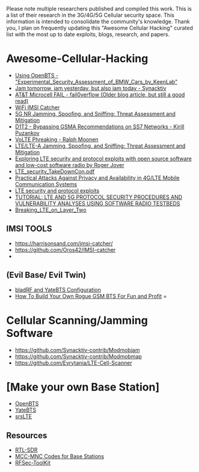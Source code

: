 Please note multiple researchers published and compiled this work. This is a list of their research in the 3G/4G/5G Cellular security space. This information is intended to consolidate the community's knowledge. Thank you, I plan on frequently updating this "Awesome Cellular Hacking" curated list with the most up to date exploits, blogs, research, and papers.

# Awesome-Cellular-Hacking 

* [Using OpenBTS - "Experimental_Security_Assessment_of_BMW_Cars_by_KeenLab"](https://keenlab.tencent.com/en/whitepapers/Experimental_Security_Assessment_of_BMW_Cars_by_KeenLab.pdf)
* [Jam tomorrow, jam yesterday, but also jam today - Synacktiv](https://www.synacktiv.com/ressources/sstic_rump_2018_modmobjam.pdf)
* [AT&T Microcell FAIL - fail0verflow (Older blog article, but still a good read)](https://fail0verflow.com/blog/2012/microcell-fail/)
* [WiFi IMSI Catcher ](https://www.blackhat.com/docs/eu-16/materials/eu-16-OHanlon-WiFi-IMSI-Catcher.pdf)
* [5G NR Jamming, Spoofing, and Sniffing:
Threat Assessment and Mitigation](https://github.com/W00t3k/Awesome-Cellular-Hacking/blob/master/5gjam.pdf)
* [D1T2 - Bypassing GSMA Recommendations on SS7 Networks - Kirill Puzankov](https://github.com/W00t3k/Awesome-Cellular-Hacking/blob/master/D1T2%20-%20Bypassing%20GSMA%20Recommendations%20on%20SS7%20Networks%20-%20Kirill%20Puzankov.pdf)
* [VoLTE Phreaking - Ralph Moonen](https://github.com/W00t3k/Awesome-Cellular-Hacking/blob/master/HAXPO%20D1%20-%20VoLTE%20Phreaking%20-%20Ralph%20Moonen.pdf)
* [LTE/LTE-A Jamming, Spoofing, and Sniffing:
Threat Assessment and Mitigation](https://github.com/W00t3k/Awesome-cellular-Hacking/blob/master/LTE_Jamming_Magazine_Paper_final.pdf)
* [Exploring LTE security and protocol exploits with open source software and low-cost software radio by Roger Jover](https://github.com/W00t3k/Awesome-Cellular-Hacking/blob/master/LTE_open_source_HackerHalted.pdf)
* [LTE_security_TakeDownCon.pdf](https://github.com/W00t3k/Awesome-Cellular-Hacking/blob/master/LTE_security_TakeDownCon.pdf)
* [Practical Attacks Against Privacy and Availability in
4G/LTE Mobile Communication Systems](https://github.com/W00t3k/Awesome-Cellular-Hacking/blob/master/Prac-4G-Attacks.pdf)
* [LTE security and protocol exploits](https://github.com/W00t3k/Awesome-Cellular-Hacking/blob/master/ShmooCon_talk_final_01162016.pdf)
* [TUTORIAL:
LTE AND 5G PROTOCOL SECURITY PROCEDURES AND
VULNERABILITY ANALYSES USING SOFTWARE RADIO TESTBEDS](https://github.com/W00t3k/Awesome-Cellular-Hacking/blob/master/milcom2018_slides_final.pdf)
* [Breaking_LTE_on_Layer_Two](https://github.com/W00t3k/Awesome-Cellular-Hacking/blob/master/breaking_lte_on_layer_two.pdf)


## IMSI TOOLS
* https://harrisonsand.com/imsi-catcher/
* https://github.com/Oros42/IMSI-catcher
* 

## (Evil Base/ Evil Twin)
* [bladRF and YateBTS Configuration](https://github.com/Nuand/bladeRF/wiki/Setting-up-Yate-and-YateBTS-with-the-bladeRF)
* [How To Build Your Own Rogue GSM BTS For Fun and Profit](https://www.evilsocket.net/2016/03/31/how-to-build-your-own-rogue-gsm-bts-for-fun-and-profit/)
=

# Cellular Scanning/Jamming Software
* https://github.com/Synacktiv-contrib/Modmobjam
* https://github.com/Synacktiv-contrib/Modmobmap
* https://github.com/Evrytania/LTE-Cell-Scanner

# [Make your own Base Station]

* [OpenBTS](http://openbts.org/)
* [YateBTS](https://yatebts.com/)
* [srsLTE](https://github.com/srsLTE/srsLTE)
 
## Resources
* [RTL-SDR](https://www.rtl-sdr.com/) 
* [MCC-MNC Codes for Base Stations](http://www.mcc-mnc.com/)
* [RFSec-ToolKit](https://github.com/cn0xroot/RFSec-ToolKit)
